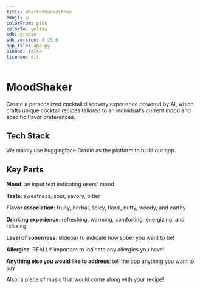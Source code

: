 ```yaml
---
title: WhartonHackaithon
emoji: 📊
colorFrom: pink
colorTo: yellow
sdk: gradio
sdk_version: 4.25.0
app_file: app.py
pinned: false
license: mit
---
```



# MoodShaker

Create a personalized cocktail discovery experience powered by AI, which crafts unique cocktail recipes tailored to an individual's current mood and specific flavor preferences.

## Tech Stack

We mainly use huggingface Gradio as the platform to build our app. 


## Key Parts

**Mood**: an input text indicating users' mood

**Taste**: sweetness, sour, savory, bitter

**Flavor association**: fruity, herbal, spicy, floral, nutty, woody, and earthy

**Drinking experience**: refreshing, warming, comforting, energizing, and relaxing

**Level of soberness**: slidebar to indicate how sober you want to be!

**Allergies**: REALLY important to indicate any allergies you have!

**Anything else you would like to address**: tell the app anything you want to say


Also, a piece of music that would come along with your recipe!


